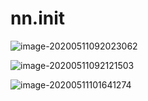 # nn.init

![image-20200511092023062](C:\Users\duzex\AppData\Roaming\Typora\typora-user-images\image-20200511092023062.png)

![image-20200511092121503](C:\Users\duzex\AppData\Roaming\Typora\typora-user-images\image-20200511092121503.png)

![image-20200511101641274](C:\Users\duzex\AppData\Roaming\Typora\typora-user-images\image-20200511101641274.png)